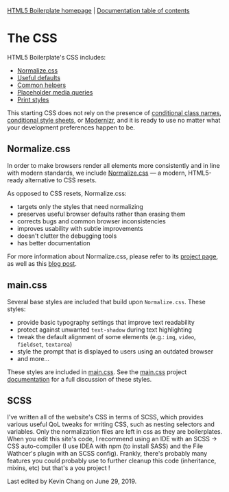 [HTML5 Boilerplate homepage](https://html5boilerplate.com/) | [Documentation
table of contents](TOC.md)

# The CSS

HTML5 Boilerplate's CSS includes:

* [Normalize.css](#normalizecss)
* [Useful defaults](#useful-defaults)
* [Common helpers](#common-helpers)
* [Placeholder media queries](#media-queries)
* [Print styles](#print-styles)

This starting CSS does not rely on the presence of
[conditional class names](https://www.paulirish.com/2008/conditional-stylesheets-vs-css-hacks-answer-neither/),
[conditional style sheets](https://css-tricks.com/how-to-create-an-ie-only-stylesheet/),
or [Modernizr](https://modernizr.com/), and it is ready to use no matter what
your development preferences happen to be.


## Normalize.css

In order to make browsers render all elements more consistently and in line
with modern standards, we include
[Normalize.css](https://necolas.github.io/normalize.css/) — a modern, HTML5-ready
alternative to CSS resets.

As opposed to CSS resets, Normalize.css:

* targets only the styles that need normalizing
* preserves useful browser defaults rather than erasing them
* corrects bugs and common browser inconsistencies
* improves usability with subtle improvements
* doesn't clutter the debugging tools
* has better documentation

For more information about Normalize.css, please refer to its [project
page](https://necolas.github.com/normalize.css/), as well as this
[blog post](http://nicolasgallagher.com/about-normalize-css/).


## main.css

Several base styles are included that build upon `Normalize.css`. These
styles:

* provide basic typography settings that improve text readability
* protect against unwanted `text-shadow` during text highlighting
* tweak the default alignment of some elements (e.g.: `img`, `video`,
  `fieldset`, `textarea`)
* style the prompt that is displayed to users using an outdated browser
* and more...

These styles are included in [main.css](https://github.com/h5bp/html5-boilerplate/blob/master/dist/css/main.css). See the [main.css](https://github.com/h5bp/main.css) project [documentation](https://github.com/h5bp/main.css/blob/master/README.md#features) for a full discussion of these styles. 

## SCSS

I've written all of the website's CSS in terms of SCSS, which provides various useful QoL tweaks for writing CSS, such as nesting selectors and variables. Only the normalization files are left in css as they are boilerplates. 
When you edit this site's code, I recommend using an IDE with an SCSS -> CSS auto-compiler (I use IDEA with npm (to install SASS) and the File Wathcer's plugin with an SCSS config). Frankly, there's probably many features you could probably use to further cleanup this code (inheritance, mixins, etc) but that's a you project !

Last edited by Kevin Chang on June 29, 2019. 
